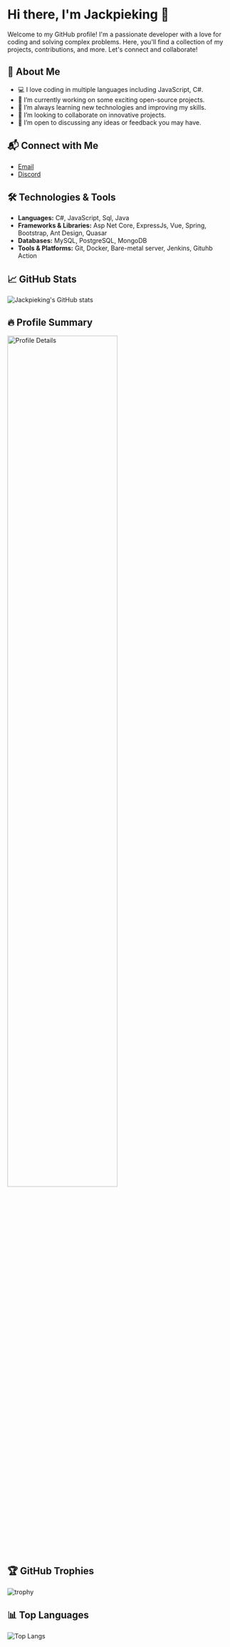 # Hi there, I'm Jackpieking 👋

Welcome to my GitHub profile! I'm a passionate developer with a love for coding and solving complex problems. Here, you'll find a collection of my projects, contributions, and more. Let's connect and collaborate!

## 🚀 About Me

- 💻 I love coding in multiple languages including JavaScript, C#.
- 🔭 I’m currently working on some exciting open-source projects.
- 🌱 I’m always learning new technologies and improving my skills.
- 👯 I’m looking to collaborate on innovative projects.
- 🤔 I’m open to discussing any ideas or feedback you may have.

## 📬 Connect with Me

- [Email](mailto:ledinhdangkhoa10a9@gmail.com)
- [Discord](https://discordapp.com/users/581035231155453979)

## 🛠️ Technologies & Tools

- **Languages:** C#, JavaScript, Sql, Java
- **Frameworks & Libraries:** Asp Net Core, ExpressJs, Vue, Spring, Bootstrap, Ant Design, Quasar
- **Databases:** MySQL, PostgreSQL, MongoDB
- **Tools & Platforms:** Git, Docker, Bare-metal server, Jenkins, Gituhb Action

## 📈 GitHub Stats

![Jackpieking's GitHub stats](https://github-readme-stats.vercel.app/api?username=Jackpieking&show_icons=true&theme=gruvbox)

## 🔥 Profile Summary

<img src="http://github-profile-summary-cards.vercel.app/api/cards/profile-details?username=jackpieking&theme=gruvbox" alt="Profile Details" width="70%" />

## 🏆 GitHub Trophies

![trophy](https://github-profile-trophy.vercel.app/?username=Jackpieking&theme=gruvbox)

## 📊 Top Languages

![Top Langs](https://github-readme-stats.vercel.app/api/top-langs/?username=Jackpieking&layout=compact&theme=gruvbox)
